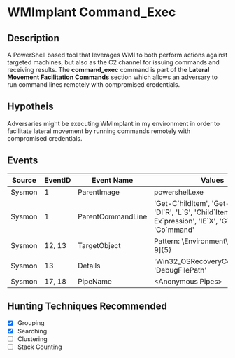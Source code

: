 # WMImplant Command_Exec
## Description
A PowerShell based tool that leverages WMI to both perform actions against targeted machines, but also as the C2 channel for issuing commands and receiving results. The **command_exec** command is part of the **Lateral Movement Facilitation Commands** section which allows an adversary to run command lines remotely with compromised credentials.


## Hypotheis
Adversaries might be executing WMImplant in my environment in order to facilitate lateral movement by running commands remotely with compromised credentials.


## Events

| Source | EventID | Event Name        | Values                                                                                                                 | Author      | References            |
|--------|---------|-------------------|------------------------------------------------------------------------------------------------------------------------|-------------|-----------------------|
| Sysmon | 1       | ParentImage       | powershell.exe                                                                                                         | Cyb3rWard0g | https://goo.gl/Z9aTUK |
| Sysmon | 1       | ParentCommandLine | 'Get-C\`hildItem', 'Get-C\`ommand', 'DI\`R', 'L\`S', 'Child\`Item', 'Inv\`oke-Ex\`pression', 'IE\`X', 'G\`CI', env:, 'Co\`mmand' | Cyb3rWard0g | https://goo.gl/Z9aTUK |
| Sysmon | 12, 13  | TargetObject      | Pattern: \\Environment\\[a-zA-Z0-9]{5}                                                                                 | Cyb3rWard0g | https://goo.gl/Z9aTUK |
| Sysmon | 13 | Details          | 'Win32_OSRecoveryConfiguration', 'DebugFilePath'                                                                                                      | Cyb3rWard0g | https://goo.gl/Z9aTUK |
| Sysmon | 17, 18 | PipeName          | \<Anonymous Pipes\>                                                                                                      | Cyb3rWard0g | https://goo.gl/Z9aTUK |


## Hunting Techniques Recommended

- [x] Grouping
- [x] Searching
- [ ] Clustering
- [ ] Stack Counting
